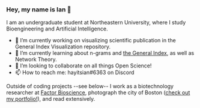 ### Hey, my name is Ian 👋

I am an undergraduate student at Northeastern University, where I study Bioengineering and Artificial Intelligence. 

- 🔭 I’m currently working on visualizing scientific publication in the General Index Visualization repository.
- 🌱 I’m currently learning about n-grams and [the General Index](https://archive.org/details/GeneralIndex), as well as Network Theory.
- 👯 I’m looking to collaborate on all things Open Science!
- 📫 How to reach me: hayitsian#6363 on Discord

Outside of coding projects --see below-- I work as a biotechnology researcher at [Factor Bioscience](https://factor.bio/), photograph the city of Boston ([check out my portfolio!](https://ianhay.net/)), and read extensively.
